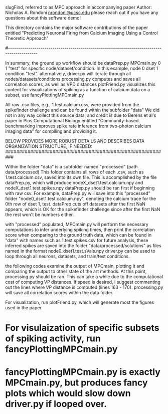  slugFind, referred to as MPC approach in accompanying paper
 Author: Nicholas A. Rondoni
         nrondoni@ucsc.edu 
 please reach out if you have any questions about this software demo! 


 This directory contains the major software contributions of the paper entitled 
 "Predicting Neuronal Firing from Calcium Imaging Using a Control Theoretic Approach"

#--------------------------------------------------------------------------------------------
 
 In summary, the ground up workflow should be
 dataPrep.py
 MPCmain.py 0 1 "test" for specific node/dataset/condition. In this example, node 0 dset 1 condition "test".
 alternatively, driver.py will iterate through all nodes/datasets/conditions
 processing.py computes and saves all correlation scores, as well as VPD distances
 plotFriend.py visualizes this content
 for visualizations of spiking as a function of calcium data on a subset, use fancyPlottingMPCmain.py

 All raw .csv files, e.g., 1.test.calcium.csv,  were provided from the spikefinder challenge and can be found within the subfolder "data"
 We did not in any way collect this source data, and credit is due to Berens et al's paper in Plos Computational Biology entitled
 "Community-based benchmarking improves spike rate inference from two-photon calcium imaging data" for compiling and providing it. 


 BELOW PROVIDES MORE ROBUST DETAILS AND DESCRIBES DATA ORGANIZATION STRUCTURE, IF NEEDED: ###########################################################

 Within the folder "data" is a subfolder named "processed" (path data/processed)
 This folder contains all rows of each .csv, such as 1.test.calcium.csv, saved into its own file. This is accomplished by the file dataPrep.py, 
 which will produce nodeX_dset1.test.calcium.npy and nodeX_dset1.test.spikes.npy
 dataPrep.py should be ran first if beginning with raw csv. 
 For example, dataPrep.py will save into this "processed" folder "node0_dset1.test.calcium.npy", denoting the calcium trace for the 0th row of dset 1, test. 
 dataPrep cuts off datasets after the first NaN appears, which is OK for the spikefinder challenge since after the first NaN the rest won't be numbers either.

 with "processed" populated, MPCmain.py will perform the necessary computations to infer underlying spiking times, 
 then print the correlation score when comparing to the ground truth data, which can be found in "data" with names such as  1.test.spikes.csv 
 for future analysis, these inferred spikes are saved into the folder "data/processed/solutions" as files named in the format node0_dset1.test.sVals.npy 
 driver.py can be used to loop through all neurons, datasets, and train/test conditions. 

 the following codes examine the output of MPCmain, plotting it and comparing the output to other state of the art methods. 
 At this point, processing.py should be ran. This can take a while due to the computational cost of computing VP distances.
 If speed is desired, I suggest commenting out the lines where VP distance is computed  (lines 163 - 170).
 processing.py will save all correlation scores within the data folder. 

 For visualization, run plotFriend.py, which will generate most the figures used in the paper. 
# For visulaization of specific subsets of spiking activity, run fancyPlottingMPCmain.py 
# fancyPlottingMPCmain.py is exactly MPCmain.py, but produces fancy plots which would slow down driver.py if looped over. 

